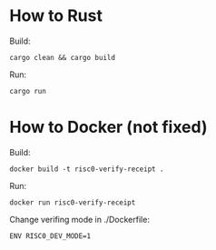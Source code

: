 # How to Rust

Build:
```
cargo clean && cargo build 
```
Run:
```
cargo run
```

# How to Docker (not fixed)

Build:
```
docker build -t risc0-verify-receipt .   
```
Run:
```
docker run risc0-verify-receipt
```
Change verifing mode in ./Dockerfile:
```
ENV RISC0_DEV_MODE=1
```
